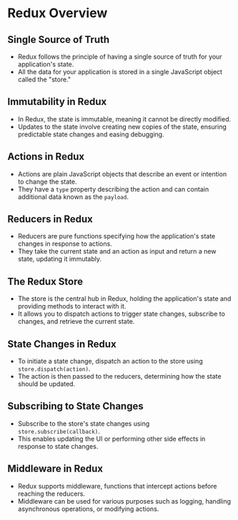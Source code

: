 # Redux Overview

## Single Source of Truth

- Redux follows the principle of having a single source of truth for your application's state.
- All the data for your application is stored in a single JavaScript object called the "store."

## Immutability in Redux

- In Redux, the state is immutable, meaning it cannot be directly modified.
- Updates to the state involve creating new copies of the state, ensuring predictable state changes and easing debugging.

## Actions in Redux

- Actions are plain JavaScript objects that describe an event or intention to change the state.
- They have a `type` property describing the action and can contain additional data known as the `payload`.

## Reducers in Redux

- Reducers are pure functions specifying how the application's state changes in response to actions.
- They take the current state and an action as input and return a new state, updating it immutably.

## The Redux Store

- The store is the central hub in Redux, holding the application's state and providing methods to interact with it.
- It allows you to dispatch actions to trigger state changes, subscribe to changes, and retrieve the current state.

## State Changes in Redux

- To initiate a state change, dispatch an action to the store using `store.dispatch(action)`.
- The action is then passed to the reducers, determining how the state should be updated.

## Subscribing to State Changes

- Subscribe to the store's state changes using `store.subscribe(callback)`.
- This enables updating the UI or performing other side effects in response to state changes.

## Middleware in Redux

- Redux supports middleware, functions that intercept actions before reaching the reducers.
- Middleware can be used for various purposes such as logging, handling asynchronous operations, or modifying actions.

